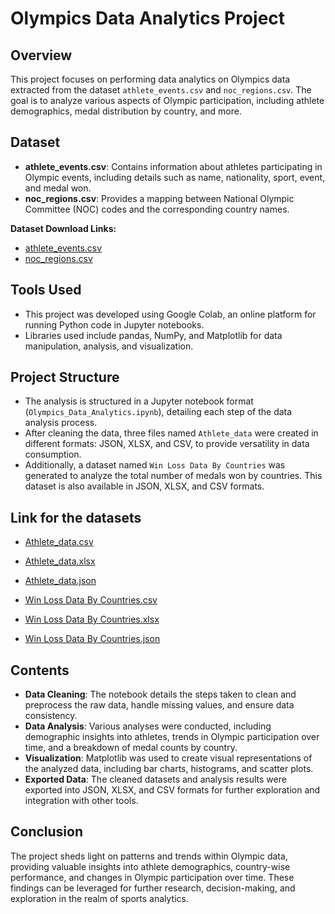 # Olympics Data Analytics Project

## Overview
This project focuses on performing data analytics on Olympics data extracted from the dataset `athlete_events.csv` and `noc_regions.csv`. The goal is to analyze various aspects of Olympic participation, including athlete demographics, medal distribution by country, and more.

## Dataset
- **athlete_events.csv**: Contains information about athletes participating in Olympic events, including details such as name, nationality, sport, event, and medal won.
- **noc_regions.csv**: Provides a mapping between National Olympic Committee (NOC) codes and the corresponding country names.

**Dataset Download Links:**
- [athlete_events.csv](https://drive.google.com/file/d/1stu-JrwFFcDRcFRMXtDDfhrX_ghOpuwD/view)
- [noc_regions.csv](https://drive.google.com/file/d/15KJKTtlrvsILcPp9cASDm-AMhhv5Cq-G/view)

## Tools Used
- This project was developed using Google Colab, an online platform for running Python code in Jupyter notebooks.
- Libraries used include pandas, NumPy, and Matplotlib for data manipulation, analysis, and visualization.

## Project Structure
- The analysis is structured in a Jupyter notebook format (`Olympics_Data_Analytics.ipynb`), detailing each step of the data analysis process.
- After cleaning the data, three files named `Athlete_data` were created in different formats: JSON, XLSX, and CSV, to provide versatility in data consumption.
- Additionally, a dataset named `Win Loss Data By Countries` was generated to analyze the total number of medals won by countries. This dataset is also available in JSON, XLSX, and CSV formats.

## Link for the datasets
- [Athlete_data.csv](https://github.com/Skull-7/Olympics-data-analytics/blob/efbfefcc6e97eead73f2d6dcd31e23bab3235610/Athlete_data.csv)
- [Athlete_data.xlsx](https://github.com/Skull-7/Olympics-data-analytics/blob/efbfefcc6e97eead73f2d6dcd31e23bab3235610/Athlete_data.xlsx)
- [Athlete_data.json](https://github.com/Skull-7/Olympics-data-analytics/blob/efbfefcc6e97eead73f2d6dcd31e23bab3235610/Athlete_data.json)

- [Win Loss Data By Countries.csv](https://github.com/Skull-7/Olympics-data-analytics/blob/efbfefcc6e97eead73f2d6dcd31e23bab3235610/Win%20Loss%20Data%20By%20Countries.csv)
- [Win Loss Data By Countries.xlsx](https://github.com/Skull-7/Olympics-data-analytics/blob/efbfefcc6e97eead73f2d6dcd31e23bab3235610/Win%20Loss%20Data%20By%20Countries.xlsx)
- [Win Loss Data By Countries.json](https://raw.githubusercontent.com/Skull-7/Olympics-data-analytics/efbfefcc6e97eead73f2d6dcd31e23bab3235610/Win%20Loss%20Data%20By%20Countries.json)

## Contents
- **Data Cleaning**: The notebook details the steps taken to clean and preprocess the raw data, handle missing values, and ensure data consistency.
- **Data Analysis**: Various analyses were conducted, including demographic insights into athletes, trends in Olympic participation over time, and a breakdown of medal counts by country.
- **Visualization**: Matplotlib was used to create visual representations of the analyzed data, including bar charts, histograms, and scatter plots.
- **Exported Data**: The cleaned datasets and analysis results were exported into JSON, XLSX, and CSV formats for further exploration and integration with other tools.

## Conclusion
The project sheds light on patterns and trends within Olympic data, providing valuable insights into athlete demographics, country-wise performance, and changes in Olympic participation over time. These findings can be leveraged for further research, decision-making, and exploration in the realm of sports analytics.
